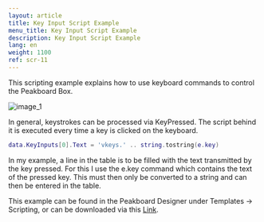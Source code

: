 ```yaml
---
layout: article
title: Key Input Script Example
menu_title: Key Input Script Example
description: Key Input Script Example
lang: en
weight: 1100
ref: scr-11
---
```

This scripting example explains how to use keyboard commands to control the Peakboard Box.


![image_1](/assets/images/scripting/Scripting_Beispiele/KeyInputs.png)

In general, keystrokes can be processed via KeyPressed.
The script behind it is executed every time a key is clicked on the keyboard.

```lua
data.KeyInputs[0].Text = 'vkeys.' .. string.tostring(e.key)

```

In my example, a line in the table is to be filled with the text transmitted by the key pressed.
For this I use the e.key command which contains the text of the pressed key.
This must then only be converted to a string and can then be entered in the table.

This example can be found in the Peakboard Designer under Templates -> Scripting, or can be downloaded via this [Link](https://github.com/Peakboard/CoolStuff/raw/master/Scripts/Key%20Inputs/KeyInputs.pbmx).